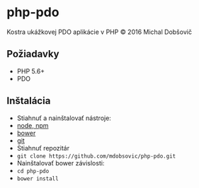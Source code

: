 # php-pdo
Kostra ukážkovej PDO aplikácie v PHP &copy; 2016 Michal Dobšovič

Požiadavky
---
- PHP 5.6+
- PDO

Inštalácia
---
- Stiahnuť a nainštalovať nástroje:
 - [node, npm](https://nodejs.org/en/)
 - [bower](https://bower.io/)
 - [git](https://git-scm.com/)
- Stiahnuť repozitár
 - `git clone https://github.com/mdobsovic/php-pdo.git`
- Nainštalovať bower závislosti:
 - `cd php-pdo`
 - `bower install`
